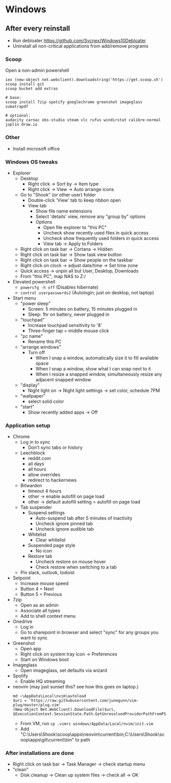 Windows
=======

After every reinstall
---------------------

- Run debloater https://github.com/Sycnex/Windows10Debloater
- Uninstall all non-critical applications from add/remove programs

### Scoop


Open a non-admin powershell

```
iex (new-object net.webclient).downloadstring('https://get.scoop.sh')
scoop install git
scoop bucket add extras

# base:
scoop install 7zip spotify googlechrome greenshot imageglass sumatrapdf

# optional:
audacity carnac obs-studio steam vlc rufus windirstat calibre-normal joplin draw.io
```

### Other

- Install microsoft office


### Windows OS tweaks

- Explorer
    - Desktop
        - Right click -> Sort by -> Item type
        - Right click -> View -> Auto arrange icons
    - Go to "Shook" (or other user) folder
        - Double-click 'View' tab to keep ribbon open
        - View tab
            - Show file name extensions
            - Select 'details' view, remove any "group by" options
            - Options
                - Open file explorer to "this PC"
                - Uncheck show recently used files in quick access
                - Uncheck show frequently used folders in quick access
                - View tab -> Apply to Folders
    - Right click on task bar -> Cortana -> Hidden
    - Right click on task bar -> Show task view button
    - Right click on task bar -> Show people on the taskbar
    - Right click on clock -> adjust date/time -> Set time zone
    - Quick access -> unpin all but User, Desktop, Downloads
    - From "this PC", map NAS to Z:/
- Elevated powershell
    - `powercfg -h off` (Disables hibernate)
    - `control userpasswords2` (Autologin; just on desktop, not laptop)
- Start menu
    - "power sleep"
        - Screen: 5 minutes on battery, 15 minutes plugged in
        - Sleep: 1hr on battery, never plugged in
    - "touchpad"
        - Increase touchpad sensitivity to '8'
        - Three-finger tap = middle mouse click
    - "pc name"
        - Rename this PC
    - "arrange windows"
        - Turn off
            - When I snap a window, automatically size it to fill available space
            - When I snap a window, show what I can snap next to it
            - When I resize a snapped window, simultaneously resize any adjacent snapped window
    - "display"
        - Night light on -> Night light settings -> set color, schedule 7PM
    - "wallpaper"
        - select solid color
    - "start"
        - Show recently added apps -> Off

### Application setup

- Chrome
    - Log in to sync
        - Don't sync tabs or history
    - Leechblock
        - reddit.com
        - all days
        - all hours
        - allow overrides
        - redirect to hackernews
    - Bitwarden
        - timeout 4 hours
        - other -> enable autofill on page load
        - other -> default autofill setting = autofill on page load
    - Tab suspender
        - Suspend settings
            - Auto-suspend tab after 5 minutes of inactivity
            - Uncheck ignore pinned tab
            - Uncheck ignore audible tab
        - Whitelist
            - Clear whitelist
        - Suspended page style
            - No icon
        - Restore tab
            - Uncheck restore on mouse hover
            - Check restore when switching to a tab
    - Pin slack, outlook, todoist
- Setpoint
    - Increase mouse speed
    - Button 4 = Next
    - Button 5 = Previous
- 7zip
    - Open as an admin
    - Associate all types
    - Add to shell context menu
- Onedrive
    - Log in
    - Go to sharepoint in browser and select "sync" for any groups you want to sync
- Greenshot
    - Open app
    - Right click on system tray icon -> Preferences
    - Start on Windows boot
- Imageglass
    - Open imageglass, set defaults via wizard
- Spotify
    - Enable HQ streaming
- neovim (may just sunset this? see how this goes on laptop.)
    ```
    md ~\AppData\Local\nvim\autoload
    $uri = 'https://raw.githubusercontent.com/junegunn/vim-plug/master/plug.vim'
    (New-Object Net.WebClient).DownloadFile($uri, $ExecutionContext.SessionState.Path.GetUnresolvedProviderPathFromPSPath("~\AppData\Local\nvim\autoload\plug.vim"))
    ```
    - From VM, run `cp .vimrc windows/AppData/Local/nvim/init.vim`
    - Add "C:\Users\Shook\scoop\apps\neovim\current\bin;C:\Users\Shook\scoop\apps\git\current\bin" to path


### After installations are done

- Right click on task bar -> Task Manager -> check startup menu
- "clean"
    - Disk cleanup -> Clean up system files -> check all -> OK

